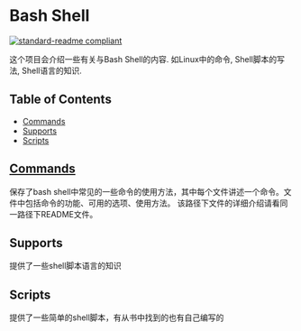 # Bash Shell
[![standard-readme compliant](https://img.shields.io/badge/readme%20style-standard-brightgreen.svg?style=flat-square)](https://github.com/RichardLitt/standard-readme)

这个项目会介绍一些有关与Bash Shell的内容. 如Linux中的命令, Shell脚本的写法, Shell语言的知识.

## Table of Contents
- [Commands](#commands)
- [Supports](#supports)
- [Scripts](#scripts)

## [Commands](Commands/README.md)
保存了bash shell中常见的一些命令的使用方法，其中每个文件讲述一个命令。文件中包括命令的功能、可用的选项、使用方法。
该路径下文件的详细介绍请看同一路径下README文件。

## Supports
提供了一些shell脚本语言的知识

## Scripts
提供了一些简单的shell脚本，有从书中找到的也有自己编写的